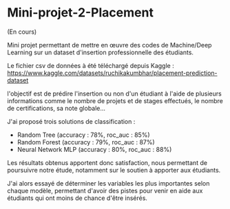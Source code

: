 # Mini-projet-2-Placement

(En cours)

Mini projet permettant de mettre en œuvre des codes de Machine/Deep Learning sur un dataset d'insertion professionnelle des étudiants.

Le fichier csv de données à été téléchargé depuis Kaggle : https://www.kaggle.com/datasets/ruchikakumbhar/placement-prediction-dataset

l'objectif est de prédire l'insertion ou non d'un étudiant à l'aide de plusieurs informations comme le nombre de projets et de stages effectués, le nombre de certifications, sa note globale...

J'ai proposé trois solutions de classification : 

- Random Tree (accuracy : 78%, roc_auc : 85%)
- Random Forest (accuracy : 79%, roc_auc : 87%)
- Neural Network MLP (accuracy : 80%, roc_auc : 88%)

Les résultats obtenus apportent donc satisfaction, nous permettant de poursuivre notre étude, notamment sur le soutien à apporter aux étudiants. 

J'ai alors essayé de déterminer les variables les plus importantes selon chaque modèle, permettant d'avoir des pistes pour venir en aide aux étudiants qui ont moins de chance d'être insérés. 